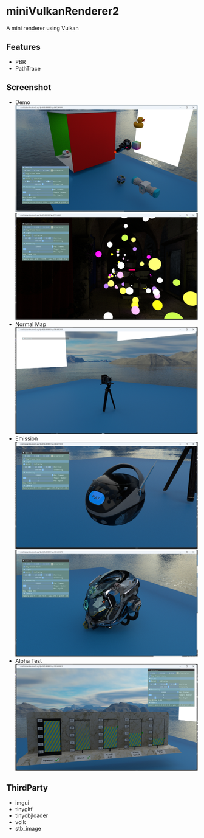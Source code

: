 # miniVulkanRenderer2
 A mini renderer using Vulkan
 ## Features
 * PBR
 * PathTrace
 ## Screenshot
* Demo
![demo](assets/screenshot/sceneDemo.png)
![sponaz](assets/screenshot/sponza.png)
* Normal Map 
![Noraml Map](assets/screenshot/normalMap.png)
* Emission 
![Emission](assets/screenshot/emssion.png)
![Emission1](assets/screenshot/emssion1.png)
* Alpha Test
![Alpha Test](assets/screenshot/alphaTest.png)
## ThirdParty
* imgui
* tinygltf
* tinyobjloader
* volk
* stb_image

